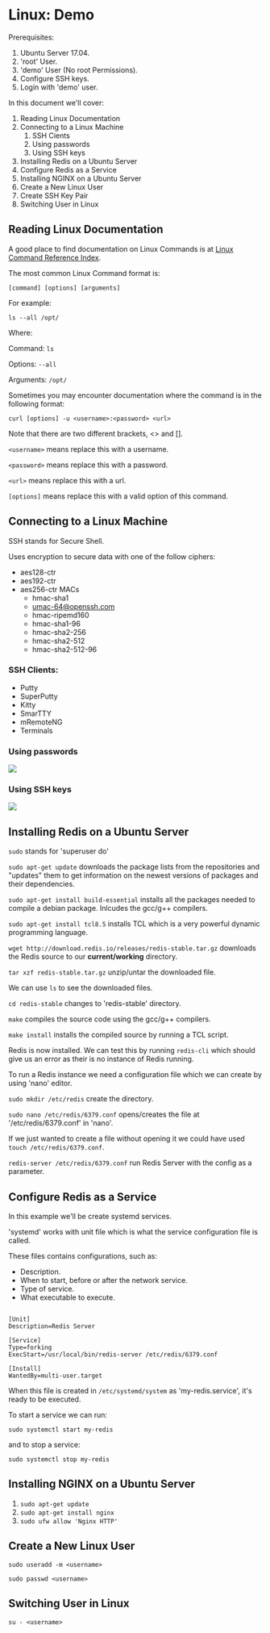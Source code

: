 # Linux: Demo

Prerequisites:
1. Ubuntu Server 17.04.
2. 'root' User.
3. 'demo' User (No root Permissions).
4. Configure SSH keys.
5. Login with 'demo' user.

In this document we'll cover:

1. Reading Linux Documentation
2. Connecting to a Linux Machine
    1. SSH Cients
    2. Using passwords
    3. Using SSH keys
3. Installing Redis on a Ubuntu Server
4. Configure Redis as a Service
5. Installing NGINX on a Ubuntu Server
7. Create a New Linux User
8. Create SSH Key Pair
9. Switching User in Linux

## Reading Linux Documentation

A good place to find documentation on Linux Commands is at [Linux Command Reference Index](http://www.perpetualpc.net/srtd_commands_rev.html).

The most common Linux Command format is:

`[command] [options] [arguments]`

For example:

`ls --all /opt/`

Where: 

Command: `ls`

Options: `--all`

Arguments: `/opt/`

Sometimes you may encounter documentation where the command is in the following format:

`curl [options] -u <username>:<password> <url>`

Note that there are two different brackets, <> and [].

`<username>` means replace this with a username.

`<password>` means replace this with a password.

`<url>` means replace this with a url.

`[options]` means replace this with a valid option of this command.

## Connecting to a Linux Machine

SSH stands for Secure Shell.

Uses encryption to secure data with one of the follow ciphers:

* aes128-ctr
* aes192-ctr
* aes256-ctr MACs
    * hmac-sha1
    * umac-64@openssh.com
    * hmac-ripemd160
    * hmac-sha1-96
    * hmac-sha2-256
    * hmac-sha2-512
    * hmac-sha2-512-96

### SSH Clients:

* Putty
* SuperPutty
* Kitty
* SmarTTY
* mRemoteNG
* Terminals

### Using passwords

![](https://github.com/barend-erasmus/linux-demo/raw/master/images/putty-ssh-password.PNG)

### Using SSH keys

![](https://github.com/barend-erasmus/linux-demo/raw/master/images/putty-ssh-keys.png)

## Installing Redis on a Ubuntu Server

`sudo` stands for 'superuser do'

`sudo apt-get update` downloads the package lists from the repositories and "updates" them to get information on the newest versions of packages and their dependencies.

`sudo apt-get install build-essential` installs all the packages needed to compile a debian package. Inlcudes the gcc/g++ compilers.

`sudo apt-get install tcl8.5` installs TCL which is a very powerful dynamic programming language.

`wget http://download.redis.io/releases/redis-stable.tar.gz` downloads the Redis source to our **current/working** directory.

`tar xzf redis-stable.tar.gz` unzip/untar the downloaded file.

We can use `ls` to see the downloaded files.

`cd redis-stable` changes to 'redis-stable' directory.

`make` compiles the source code using the gcc/g++ compilers.

`make install` installs the compiled source by running a TCL script.

Redis is now installed. We can test this by running `redis-cli` which should give us an error as their is no instance of Redis running.

To run a Redis instance we need a configuration file which we can create by using 'nano' editor.

`sudo mkdir /etc/redis` create the directory.

`sudo nano /etc/redis/6379.conf` opens/creates the file at '/etc/redis/6379.conf' in 'nano'.

If we just wanted to create a file without opening it we could have used `touch /etc/redis/6379.conf`.

`redis-server /etc/redis/6379.conf` run Redis Server with the config as a parameter.

## Configure Redis as a Service

In this example we'll be create systemd services.

'systemd' works with unit file which is what the service configuration file is called.

These files contains configurations, such as:

* Description.
* When to start, before or after the network service.
* Type of service.
* What executable to execute.

```

[Unit]
Description=Redis Server

[Service]
Type=forking
ExecStart=/usr/local/bin/redis-server /etc/redis/6379.conf

[Install]
WantedBy=multi-user.target

```

When this file is created in `/etc/systemd/system` as 'my-redis.service', it's ready to be executed.

To start a service we can run:

`sudo systemctl start my-redis`

and to stop a service:

`sudo systemctl stop my-redis`

## Installing NGINX on a Ubuntu Server

1. `sudo apt-get update`
2. `sudo apt-get install nginx`
3. `sudo ufw allow 'Nginx HTTP'`

## Create a New Linux User

`sudo useradd -m <username>`

`sudo passwd <username>`

## Switching User in Linux

`su - <username>`
